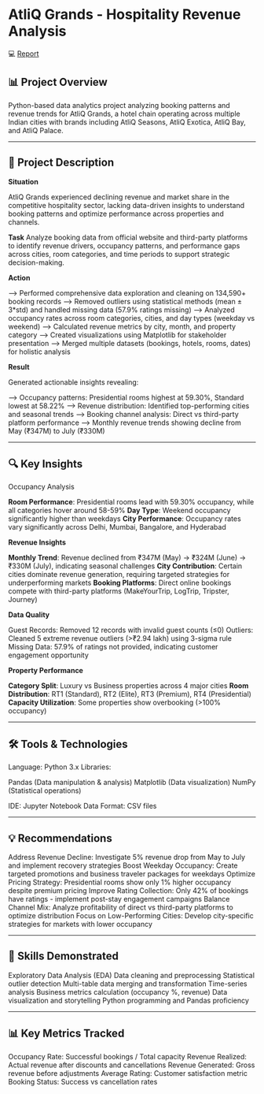 # AtliQ Grands - Hospitality Revenue Analysis

💻 [Report](https://github.com/sherinjthomas29/AtliQ-Grands-Hospitality-Domain-EDA-Python/blob/main/Hospitality_Analysis.pdf)

## **📊 Project Overview**
Python-based data analytics project analyzing booking patterns and revenue trends for AtliQ Grands, a hotel chain operating across multiple Indian cities with brands including AtliQ Seasons, AtliQ Exotica, AtliQ Bay, and AtliQ Palace.
________________________________________

## **🎯 Project Description**

**Situation**

AtliQ Grands experienced declining revenue and market share in the competitive hospitality sector, lacking data-driven insights to understand booking patterns and optimize performance across properties and channels.

**Task**
Analyze booking data from official website and third-party platforms to identify revenue drivers, occupancy patterns, and performance gaps across cities, room categories, and time periods to support strategic decision-making.

**Action**

--> Performed comprehensive data exploration and cleaning on 134,590+ booking records
--> Removed outliers using statistical methods (mean ± 3*std) and handled missing data (57.9% ratings missing)
--> Analyzed occupancy rates across room categories, cities, and day types (weekday vs weekend)
--> Calculated revenue metrics by city, month, and property category
--> Created visualizations using Matplotlib for stakeholder presentation
--> Merged multiple datasets (bookings, hotels, rooms, dates) for holistic analysis

**Result**

Generated actionable insights revealing:

--> Occupancy patterns: Presidential rooms highest at 59.30%, Standard lowest at 58.22%
--> Revenue distribution: Identified top-performing cities and seasonal trends
--> Booking channel analysis: Direct vs third-party platform performance
--> Monthly revenue trends showing decline from May (₹347M) to July (₹330M)
________________________________________

## **🔍 Key Insights**
Occupancy Analysis

**Room Performance**: Presidential rooms lead with 59.30% occupancy, while all categories hover around 58-59%
**Day Type**: Weekend occupancy significantly higher than weekdays
**City Performance**: Occupancy rates vary significantly across Delhi, Mumbai, Bangalore, and Hyderabad

**Revenue Insights**

**Monthly Trend**: Revenue declined from ₹347M (May) → ₹324M (June) → ₹330M (July), indicating seasonal challenges
**City Contribution**: Certain cities dominate revenue generation, requiring targeted strategies for underperforming markets
**Booking Platforms**: Direct online bookings compete with third-party platforms (MakeYourTrip, LogTrip, Tripster, Journey)

**Data Quality**

Guest Records: Removed 12 records with invalid guest counts (≤0)
Outliers: Cleaned 5 extreme revenue outliers (>₹2.94 lakh) using 3-sigma rule
Missing Data: 57.9% of ratings not provided, indicating customer engagement opportunity

**Property Performance**

**Category Split**: Luxury vs Business properties across 4 major cities
**Room Distribution**: RT1 (Standard), RT2 (Elite), RT3 (Premium), RT4 (Presidential)
**Capacity Utilization**: Some properties show overbooking (>100% occupancy)
________________________________________

## **🛠️ Tools & Technologies**

Language: Python 3.x
Libraries:

Pandas (Data manipulation & analysis)
Matplotlib (Data visualization)
NumPy (Statistical operations)


IDE: Jupyter Notebook
Data Format: CSV files
________________________________________

## **💡 Recommendations**

Address Revenue Decline: Investigate 5% revenue drop from May to July and implement recovery strategies
Boost Weekday Occupancy: Create targeted promotions and business traveler packages for weekdays
Optimize Pricing Strategy: Presidential rooms show only 1% higher occupancy despite premium pricing
Improve Rating Collection: Only 42% of bookings have ratings - implement post-stay engagement campaigns
Balance Channel Mix: Analyze profitability of direct vs third-party platforms to optimize distribution
Focus on Low-Performing Cities: Develop city-specific strategies for markets with lower occupancy
________________________________________

## **🚀 Skills Demonstrated**

Exploratory Data Analysis (EDA)
Data cleaning and preprocessing
Statistical outlier detection
Multi-table data merging and transformation
Time-series analysis
Business metrics calculation (occupancy %, revenue)
Data visualization and storytelling
Python programming and Pandas proficiency
________________________________________

## **📊 Key Metrics Tracked**

Occupancy Rate: Successful bookings / Total capacity
Revenue Realized: Actual revenue after discounts and cancellations
Revenue Generated: Gross revenue before adjustments
Average Rating: Customer satisfaction metric
Booking Status: Success vs cancellation rates
